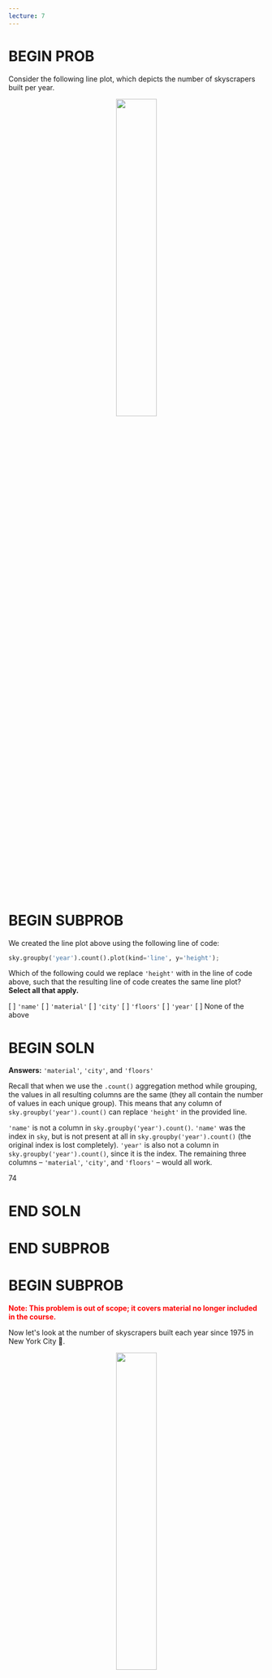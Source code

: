 ```yaml
---
lecture: 7
---
```


# BEGIN PROB

Consider the following line plot, which depicts the number of skyscrapers built per year.

<center><img src='../assets/images/wi22-midterm/sky-per-year.png' width=40%></center>

# BEGIN SUBPROB

We created the line plot above using the following line of code: 

```py
sky.groupby('year').count().plot(kind='line', y='height');
```

Which of the following could we replace `'height'` with in the line of code above, such that the resulting line of code creates the same line plot? **Select all that apply.**

[ ] `'name'`
[ ] `'material'`
[ ] `'city'`
[ ] `'floors'`
[ ] `'year'`
[ ] None of the above

# BEGIN SOLN

**Answers:** `'material'`, `'city'`, and `'floors'`

Recall that when we use the `.count()` aggregation method while grouping, the values in all resulting columns are the same (they all contain the number of values in each unique group). This means that any column of `sky.groupby('year').count()` can replace `'height'` in the provided line.

`'name'` is not a column in `sky.groupby('year').count()`. `'name'` was the index in `sky`, but is not present at all in `sky.groupby('year').count()` (the original index is lost completely). `'year'` is also not a column in `sky.groupby('year').count()`, since it is the index. The remaining three columns – `'material'`, `'city'`, and `'floors'` – would all work.

<average>74</average>

# END SOLN

# END SUBPROB

# BEGIN SUBPROB

<span style="color:red"><b>Note: This problem is out of scope; it covers material no longer included in the course.</b></span>

Now let's look at the number of skyscrapers built each year since 1975 in New York City 🗽.

<center><img src='../assets/images/wi22-midterm/ny-per-year.png' width=40%></center>

Which of the following is a valid conclusion we can make using this graph alone?

( ) No city in the dataset had more skyscrapers built in 2015 than New York City.
( ) The decrease in the number of skyscrapers built in 2012 over previous years was due to the 2008 economic recession, and the reason the decrease is seen in 2012 rather than 2008 is because skyscrapers usually take 4 years to be built.
( ) The decrease in the number of skyscrapers built in 2012 over previous years was due to something other than the 2008 economic recession.
( ) The COVID-19 pandemic is the reason that so few skyscrapers were built in 2020.
( ) None of the above.

# BEGIN SOLN

**Answer:** None of the above.

Let's look at each answer choice.

- "No city in the dataset had more skyscrapers built in 2015 than New York City." is not necessarily true, because the graph provided only shows information for New York City. For all we know, 10000 skyscrapers were built in San Diego in 2015.
- "The decrease in the number of skyscrapers built in 2012 over previous years was due to the 2008 economic recession, and the reason the decrease is seen in 2012 rather than 2008 is because skyscrapers usually take 4 years to be built." is not necessarily true, and we have no information that suggests that it is.
- "The decrease in the number of skyscrapers built in 2012 over previous years was due to something other than the 2008 economic recession." is also not necessarily true – it _could_ be the case that the recession was the reason, but the graph doesn't tell us whether or not it is.
- "The COVID-19 pandemic is the reason that so few skyscrapers were built in 2020.", for similar reasons, is also not necessarily true.

**Tip:** This is a typical "cause-and-effect" problem that you'll see in DSC 10 exams quite often. In order to establish that some treatment had an effect, we need to run a randomized controlled trial, or have some other guarantee that there is no difference between the naturally-observed control and treatment groups.

<average>90</average>

# END SOLN

# END SUBPROB

# BEGIN SUBPROB

In which of the following scenarios would it make sense to draw a overlaid histogram?

( ) To visualize the number of skyscrapers of each material type, separately for New York City and Chicago.
( ) To visualize the distribution of the number of floors per skyscraper, separately for New York City and Chicago.
( ) To visualize the average height of skyscrapers built per year, separately for New York City and Chicago.
( ) To visualize the relationship between the number of floors and height for all skyscrapers.

# BEGIN SOLN

**Answer:** To visualize the distribution of the number of floors per skyscraper, separately for New York City and Chicago.

Recall, we use a histogram to visualize the distribution of a numerical variable. Here, we have a numerical variable (number of floors) that is split across two categories (New York City and Chicago), so we need to draw two histograms, or an overlaid histogram.

In the three incorrect answer choices, another visualization type is more appropriate. Given the descriptions here, see if you can draw what each of these three visualizations should look like.

- To visualize the number of skyscrapers of each material type, separately for New York City and Chicago, we'd need to draw an overlaid bar chart. For each material type, there would be two bars – one for New York City, and one for Chicago. The length of each bar would correspond to the number of skyscrapers of that material type in that city. We could color the New York City and Chicago bars in different colors.
- To visualize the average height of skyscrapers built per year, separately for New York City and Chicago, we'd need to draw an overlaid line chart. There would be two lines, one for New York City and one for Chicago (this would look similar to the plot in the previous subpart, but with another line).
- To visualize the relationship between the number of floors and height for all skyscrapers, we'd need to draw a scatter plot. This is because scatter plots are the correct tool to use to visualize the relationship between two numerical variables, and both "number of floors" and "height" are numerical variables.

<average>62</average>

# END SOLN

# END SUBPROB

# END PROB